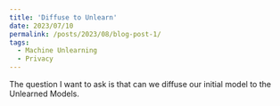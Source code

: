 ```yaml
---
title: 'Diffuse to Unlearn'
date: 2023/07/10
permalink: /posts/2023/08/blog-post-1/
tags:
  - Machine Unlearning
  - Privacy
---
```


The question I want to ask is that can we diffuse our initial model to the Unlearned Models.